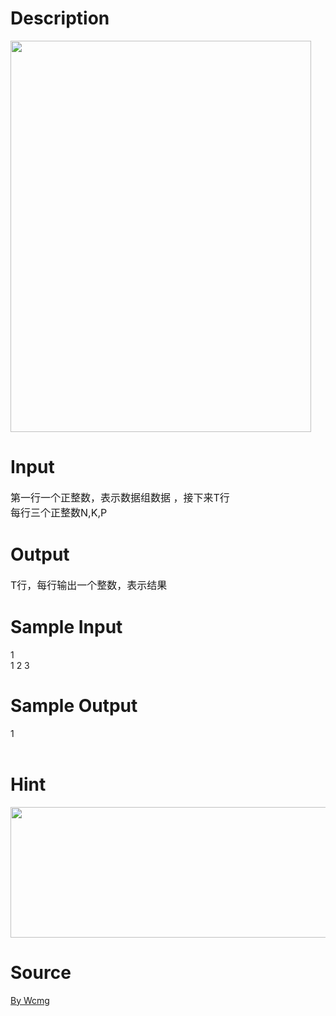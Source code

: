 
# Description

<div class="content"><p><img height="626" alt="" width="481" src="/source/bzoj/3328/img/aHR0cHM6Ly9seWRzeS5jb20vSnVkZ2VPbmxpbmUvdXBsb2FkLzIwMTMxMi8xKDEpLmpwZw==.jpg"/></p></div>

# Input

<div class="content"><p><span style="font-size: medium">第一行一个正整数，表示数据组数据 ，接下来T行<br/>
每行三个正整数N,K,P</span></p></div>

# Output

<div class="content"><p><span style="font-size: medium">T行，每行输出一个整数，表示结果</span></p></div>

# Sample Input

<div class="content"><span class="sampledata">1<br/>
1 2 3<br/>
</span></div>

# Sample Output

<div class="content"><span class="sampledata">1<br/>
<br/>
</span></div>

# Hint

<div class="content"><p></p><p><img height="209" alt="" width="626" src="/source/bzoj/3328/img/aHR0cHM6Ly9seWRzeS5jb20vSnVkZ2VPbmxpbmUvdXBsb2FkLzIwMTMxMi8yKDEpLmpwZw==.jpg"/></p><p></p></div>

# Source

<div class="content"><p><a href="problemset.php?search=By Wcmg">By Wcmg</a></p></div>

